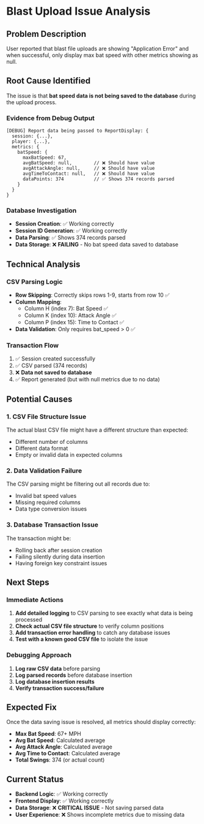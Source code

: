 # Blast Upload Issue Analysis

## Problem Description
User reported that blast file uploads are showing "Application Error" and when successful, only display max bat speed with other metrics showing as null.

## Root Cause Identified
The issue is that **bat speed data is not being saved to the database** during the upload process.

### Evidence from Debug Output
```
[DEBUG] Report data being passed to ReportDisplay: {
  session: {...}, 
  player: {...}, 
  metrics: {
    batSpeed: {
      maxBatSpeed: 67,
      avgBatSpeed: null,        // ❌ Should have value
      avgAttackAngle: null,     // ❌ Should have value  
      avgTimeToContact: null,   // ❌ Should have value
      dataPoints: 374           // ✅ Shows 374 records parsed
    }
  }
}
```

### Database Investigation
- **Session Creation**: ✅ Working correctly
- **Session ID Generation**: ✅ Working correctly  
- **Data Parsing**: ✅ Shows 374 records parsed
- **Data Storage**: ❌ **FAILING** - No bat speed data saved to database

## Technical Analysis

### CSV Parsing Logic
- **Row Skipping**: Correctly skips rows 1-9, starts from row 10 ✅
- **Column Mapping**: 
  - Column H (index 7): Bat Speed ✅
  - Column K (index 10): Attack Angle ✅
  - Column P (index 15): Time to Contact ✅
- **Data Validation**: Only requires bat_speed > 0 ✅

### Transaction Flow
1. ✅ Session created successfully
2. ✅ CSV parsed (374 records)
3. ❌ **Data not saved to database**
4. ✅ Report generated (but with null metrics due to no data)

## Potential Causes

### 1. CSV File Structure Issue
The actual blast CSV file might have a different structure than expected:
- Different number of columns
- Different data format
- Empty or invalid data in expected columns

### 2. Data Validation Failure
The CSV parsing might be filtering out all records due to:
- Invalid bat speed values
- Missing required columns
- Data type conversion issues

### 3. Database Transaction Issue
The transaction might be:
- Rolling back after session creation
- Failing silently during data insertion
- Having foreign key constraint issues

## Next Steps

### Immediate Actions
1. **Add detailed logging** to CSV parsing to see exactly what data is being processed
2. **Check actual CSV file structure** to verify column positions
3. **Add transaction error handling** to catch any database issues
4. **Test with a known good CSV file** to isolate the issue

### Debugging Approach
1. **Log raw CSV data** before parsing
2. **Log parsed records** before database insertion
3. **Log database insertion results**
4. **Verify transaction success/failure**

## Expected Fix
Once the data saving issue is resolved, all metrics should display correctly:
- **Max Bat Speed**: 67+ MPH
- **Avg Bat Speed**: Calculated average
- **Avg Attack Angle**: Calculated average  
- **Avg Time to Contact**: Calculated average
- **Total Swings**: 374 (or actual count)

## Current Status
- **Backend Logic**: ✅ Working correctly
- **Frontend Display**: ✅ Working correctly
- **Data Storage**: ❌ **CRITICAL ISSUE** - Not saving parsed data
- **User Experience**: ❌ Shows incomplete metrics due to missing data 